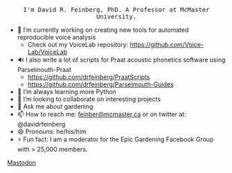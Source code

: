 <p align="center">
  <samp>
I'm David R. Feinberg, PhD. A Professor at McMaster University.
  </samp>
</p>


- 🔭 I’m currently working on creating new tools for automated reproducible voice analysis
  - Check out my VoiceLab repository: https://github.com/Voice-Lab/VoiceLab
- :loud_sound: I also write a lot of scripts for Praat acoustic phonetics software using Parselmouth-Praat
  - https://github.com/drfeinberg/PraatScripts
  - https://github.com/drfeinberg/Parselmouth-Guides
-  :open_book: I’m always learning more Python
- 👯 I’m looking to collaborate on interesting projects
- 🌱 Ask me about gardening
- 📫 How to reach me: feinber@mcmaster.ca or on twitter at: @davidrfeinberg
- 😄 Pronouns: he/his/him
- ⚡ Fun fact: I am a moderator for the Epic Gardening Facebook Group with > 25,000 members.




<a rel="me" href="https://mastodon.social/@davidrfeinberg">Mastodon</a>
